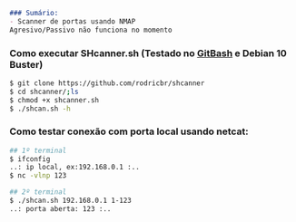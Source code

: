 ```markdown
### Sumário:
- Scanner de portas usando NMAP
Agresivo/Passivo não funciona no momento
```

### Como executar SHcanner.sh (Testado no [GitBash](https://git-scm.com/downloads) e Debian 10 Buster)
```bash
$ git clone https://github.com/rodricbr/shcanner
$ cd shcanner/;ls
$ chmod +x shcanner.sh
$ ./shcan.sh -h
```

### Como testar conexão com porta local usando netcat:
```bash
## 1º terminal
$ ifconfig
..: ip local, ex:192.168.0.1 :..
$ nc -vlnp 123

## 2º terminal
$ ./shcan.sh 192.168.0.1 1-123
..: porta aberta: 123 :..
```
